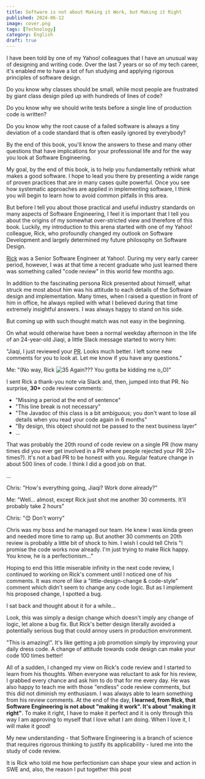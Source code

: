 ```yaml
---
title: Software is not about Making it Work, but Making it Right
published: 2024-06-12
image: cover.png
tags: [Technology]
category: English
draft: true
---
```


I have been told by one of my Yahoo! colleagues that I have an unusual way of designing and writing code. Over the last
7 years or so of my tech career, it's enabled me to have a lot of fun studying and applying rigorous principles of
software design.

Do you know why classes should be small, while most people are frustrated by giant class design piled up with hundreds
of lines of code?

Do you know why we should write tests before a single line of production code is written?

Do you know why the root cause of a failed software is always a tiny deviation of a code standard that is often easily
ignored by everybody?

By the end of this book, you'll know the answers to these and many other questions that have implications for your
professional life and for the way you look at Software Engineering.

My goal, by the end of this book, is to help you fundamentally rethink what makes a good software. I hope to lead you
there by presenting a wide range of proven practices that are in many cases quite powerful. Once you see how systematic
approaches are applied in implementing software, I think you will begin to learn how to avoid common pitfalls in this
area.

But before I tell you about those practical and useful industry standards on many aspects of Software Engineering, I
feel it is important that I tell you about the origins of my somewhat over-stricted view and therefore of this book.
Luckily, my introduction to this arena started with one of my Yahoo! colleague, Rick, who profoundly changed my outlook
on Software Development and largely determined my future philosophy on Software Design.

[Rick](https://github.com/cdeszaq) was a Senior Software Engineer at Yahoo!. During my very early career period,
however, I was at that time a recent graduate who just learned there was something called "code review" in this world
few months ago.

In addition to the fascinating persona Rick presented about himself, what struck me most about him was his attitude to
each details of the Software design and implementation. Many times, when I raised a question in front of him in office,
he always replied with what I believed during that time extremely insightful answers. I was always happy to stand on his
side.

But coming up with such thought match was not easy in the beginning.

On what would otherwise have been a normal weekday afternoon in the life of an 24-year-old Jiaqi, a little Slack message
started to worry him:

"Jiaqi, I just reviewed your
[PR](https://docs.github.com/en/pull-requests/collaborating-with-pull-requests/proposing-changes-to-your-work-with-pull-requests/about-pull-requests).
Looks much better. I left some new comments for you to look at. Let me know if you have any questions."

Me: "(No way, Rick ![35](https://user-images.githubusercontent.com/16126939/177282165-99a4ff14-7ca1-4a43-a806-4a7b6b600fa4.gif) Again??? You gotta be kidding me o_O)"

I sent Rick a thank-you note via Slack and, then, jumped into that PR. No surprise, **30+** code review comments:

- "Missing a period at the end of sentence"
- "This line break is not necessary"
- "The Javadoc of this class is a bit ambiguous; you don't want to lose all details when you read your code again in 6
  months"
- "By design, this object should not be passed to the next business layer"
- ...

That was probably the 20th round of code review on a single PR (how many times did you ever get involved in a PR where
people rejected your PR 20+ times?). It's not a bad PR to be honest with you. Regular feature change in about 500 lines
of code. I think I did a good job on that.

...

Chris: "How's everything going, Jiaqi? Work done already?"

Me: "Well... almost, except Rick just shot me another 30 comments. It'll probably take 2 hours"

Chris: "😊 Don't worry"

Chris was my boss and he managed our team. He knew I was kinda green and needed more time to ramp up. But another 30
comments on 20th review is probably a little bit of shock to him. I wish I could tell Chris "I promise the code works
now already. I'm just trying to make Rick happy. You know, he is a perfectionism..."

Hoping to end this little miserable infinity in the next code review, I continued to working on Rick's comment until I
noticed one of his comments. It was more of like a "little-design-change & code-style" comment which didn't seem to
change any code logic. But as I implement his proposed change, I spotted a bug.

I sat back and thought about it for a while...

Look, this was simply a design change which doesn't imply any change of logic, let alone a bug fix. But Rick's better
design literally avoided a potentially serious bug that could annoy users in production environment.

"This is amazing!". It's like getting a job promotion simply by improving your daily dress code. A change of attitude
towards code design can make your code 100 times better!

All of a sudden, I changed my view on Rick's code review and I started to learn from his thoughts. When everyone was
reluctant to ask for his review, I grabbed every chance and ask him to do that for me every day. He was also happy to
teach me with those "endless" code review comments, but this did not diminish my enthusiasm. I was always able to learn
something from his review comments. At the end of the day, **I learned, from Rick, that Software Engineering is not
about "making it work". It's about "making it right"**. To make it right, I have to make it perfect and it is only
through this way I am approving to myself that I love what I am doing. When I love it, I will make it good!

My new understanding - that Software Engineering is a branch of science that requires rigorous thinking to justify its
applicability - lured me into the study of code review.

It is Rick who told me how perfectionism can shape your view and action in SWE and, also, the reason I put together
this post
